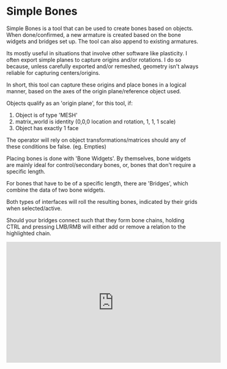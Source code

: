 # Simple Bones 
  
Simple Bones is a tool that can be used to create bones based on objects. When done/confirmed, a new armature is created based on the bone widgets and bridges set up. The tool can also append to existing armatures.    
  
Its mostly useful in situations that involve other software like plasticity. I often export simple planes to capture origins and/or rotations. I do so because, unless carefully exported and/or remeshed, geometry isn't always reliable for capturing centers/origins.
  
In short, this tool can capture these origins and place bones in a logical manner, based on the axes of the origin plane/reference object used. 
  
Objects qualify as an 'origin plane', for this tool, if:  
 1. Object is of type 'MESH'  
 2. matrix_world is identity (0,0,0 location and rotation, 1, 1, 1 scale)  
 3. Object has exactly 1 face 
  
The operator will rely on object transformations/matrices should any of these conditions be false. (eg. Empties)  
  
Placing bones is done with 'Bone Widgets'. By themselves, bone widgets are mainly ideal for control/secondary bones, or, bones that don't require a specific length.  
  
For bones that have to be of a specific length, there are 'Bridges', which combine the data of two bone widgets. 
  
Both types of interfaces will roll the resulting bones, indicated by their grids when selected/active.  
  
Should your bridges connect such that they form bone chains, holding CTRL and pressing LMB/RMB will either add or remove a relation to the highlighted chain.  
  
<iframe width="560" height="315" src="https://www.youtube.com/embed/eDz-pBrr9aA?si=2QB6yR1-AGGNLTfa" title="YouTube video player" frameborder="0" allow="accelerometer; autoplay; clipboard-write; encrypted-media; gyroscope; picture-in-picture; web-share" referrerpolicy="strict-origin-when-cross-origin" allowfullscreen></iframe>